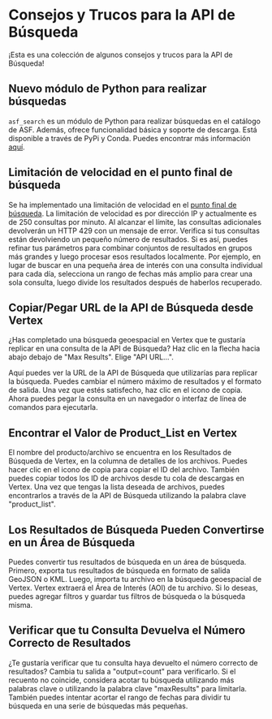 # Consejos y Trucos para la API de Búsqueda

¡Esta es una colección de algunos consejos y trucos para la API de Búsqueda!

## Nuevo módulo de Python para realizar búsquedas
`asf_search` es un módulo de Python para realizar búsquedas en el catálogo de ASF. Además, ofrece funcionalidad básica y soporte de descarga. Está disponible a través de PyPi y Conda. Puedes encontrar más información [aquí](/asf_search/basics).

## Limitación de velocidad en el punto final de búsqueda
Se ha implementado una limitación de velocidad en el [punto final de búsqueda](/api/keywords/#search-endpoint). La limitación de velocidad es por dirección IP y actualmente es de 250 consultas por minuto. Al alcanzar el límite, las consultas adicionales devolverán un HTTP 429 con un mensaje de error. Verifica si tus consultas están devolviendo un pequeño número de resultados. Si es así, puedes refinar tus parámetros para combinar conjuntos de resultados en grupos más grandes y luego procesar esos resultados localmente. Por ejemplo, en lugar de buscar en una pequeña área de interés con una consulta individual para cada día, selecciona un rango de fechas más amplio para crear una sola consulta, luego divide los resultados después de haberlos recuperado.

## Copiar/Pegar URL de la API de Búsqueda desde Vertex
¿Has completado una búsqueda geoespacial en Vertex que te gustaría replicar en una consulta de la API de Búsqueda? Haz clic en la flecha hacia abajo debajo de "Max Results". Elige "API URL...".

Aquí puedes ver la URL de la API de Búsqueda que utilizarías para replicar la búsqueda. Puedes cambiar el número máximo de resultados y el formato de salida. Una vez que estés satisfecho, haz clic en el icono de copia. Ahora puedes pegar la consulta en un navegador o interfaz de línea de comandos para ejecutarla.

## Encontrar el Valor de Product_List en Vertex
El nombre del producto/archivo se encuentra en los Resultados de Búsqueda de Vertex, en la columna de detalles de los archivos. Puedes hacer clic en el icono de copia para copiar el ID del archivo. También puedes copiar todos los ID de archivos desde tu cola de descargas en Vertex. Una vez que tengas la lista deseada de archivos, puedes encontrarlos a través de la API de Búsqueda utilizando la palabra clave "product_list".

## Los Resultados de Búsqueda Pueden Convertirse en un Área de Búsqueda
Puedes convertir tus resultados de búsqueda en un área de búsqueda. Primero, exporta tus resultados de búsqueda en formato de salida GeoJSON o KML. Luego, importa tu archivo en la búsqueda geoespacial de Vertex. Vertex extraerá el Área de Interés (AOI) de tu archivo. Si lo deseas, puedes agregar filtros y guardar tus filtros de búsqueda o la búsqueda misma.

## Verificar que tu Consulta Devuelva el Número Correcto de Resultados
¿Te gustaría verificar que tu consulta haya devuelto el número correcto de resultados? Cambia tu salida a "output=count" para verificarlo. Si el recuento no coincide, considera acotar tu búsqueda utilizando más palabras clave o utilizando la palabra clave "maxResults" para limitarla. También puedes intentar acortar el rango de fechas para dividir tu búsqueda en una serie de búsquedas más pequeñas.
